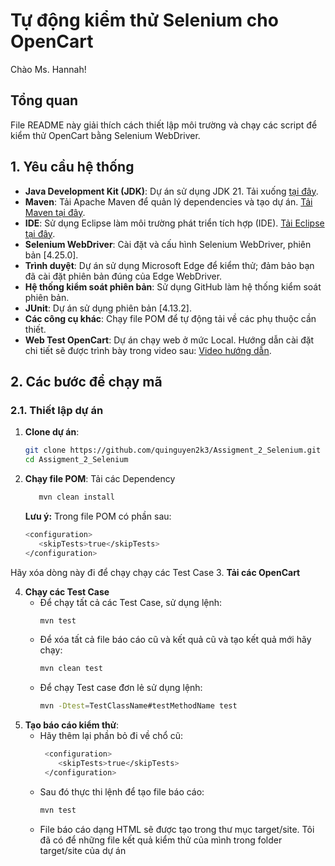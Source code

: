 # Tự động kiểm thử Selenium cho OpenCart

Chào Ms. Hannah!

## Tổng quan

File README này giải thích cách thiết lập môi trường và chạy các script để kiểm thử OpenCart bằng Selenium WebDriver.

## 1. Yêu cầu hệ thống

- **Java Development Kit (JDK)**: Dự án sử dụng JDK 21. Tải xuống [tại đây](https://www.oracle.com/java/technologies/javase/jdk21-archive-downloads.html).
- **Maven**: Tải Apache Maven để quản lý dependencies và tạo dự án. [Tải Maven tại đây](https://maven.apache.org/download.cgi).
- **IDE**: Sử dụng Eclipse làm môi trường phát triển tích hợp (IDE). [Tải Eclipse tại đây](https://www.eclipse.org/downloads/).
- **Selenium WebDriver**: Cài đặt và cấu hình Selenium WebDriver, phiên bản [4.25.0].
- **Trình duyệt**: Dự án sử dụng Microsoft Edge để kiểm thử; đảm bảo bạn đã cài đặt phiên bản đúng của Edge WebDriver.
- **Hệ thống kiểm soát phiên bản**: Sử dụng GitHub làm hệ thống kiểm soát phiên bản.
- **JUnit**: Dự án sử dụng phiên bản [4.13.2].
- **Các công cụ khác**: Chạy file POM để tự động tải về các phụ thuộc cần thiết.
- **Web Test OpenCart**: Dự án chạy web ở mức Local. Hướng dẫn cài đặt chi tiết sẽ được trình bày trong video sau: [Video hướng dẫn](https://www.youtube.com/watch?v=GftTTFm58d8).

## 2. Các bước để chạy mã

### 2.1. Thiết lập dự án
1. **Clone dự án**:
   ```bash
   git clone https://github.com/quinguyen2k3/Assigment_2_Selenium.git
   cd Assigment_2_Selenium

2. **Chạy file POM**:
   Tải các Dependency
   ```bash
      mvn clean install
   ```
   **Lưu ý:** Trong file POM có phần sau:
   ```bash
   <configuration>  
      <skipTests>true</skipTests>  
   </configuration>
   ```
   
  Hãy xóa dòng này đi để chạy chạy các Test Case
3. **Tải các OpenCart**

4. **Chạy các Test Case**
   - Để chạy tất cả các Test Case, sử dụng lệnh:
     ```bash
     mvn test
   - Để xóa tất cả file báo cáo cũ và kết quả cũ và tạo kết quả mới hãy chạy:
     ```bash
     mvn clean test
   - Để chạy Test case đơn lẻ sử dụng lệnh:
     ```bash
     mvn -Dtest=TestClassName#testMethodName test

5. **Tạo báo cáo kiểm thử**:
    - Hãy thêm lại phần bỏ đi về chổ cũ:
       ```bash
        <configuration>  
           <skipTests>true</skipTests>  
        </configuration>
   - Sau đó thực thi lệnh để tạo file báo cáo:
        ```bash
        mvn test
   - File báo cáo dạng HTML sẽ được tạo trong thư mục target/site. Tôi đã có để những file kết quả kiểm thử của mình trong folder target/site của dự án
  
   
